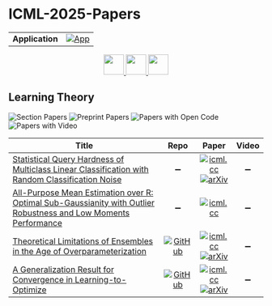 # ICML-2025-Papers

<table>
    <tr>
        <td><strong>Application</strong></td>
        <td>
            <a href="https://huggingface.co/spaces/DmitryRyumin/NewEraAI-Papers" style="float:left;">
                <img src="https://img.shields.io/badge/🤗-NewEraAI--Papers-FFD21F.svg" alt="App" />
            </a>
        </td>
    </tr>
</table>

<div align="center">
    <a href="https://github.com/DmitryRyumin/ICML-2025-Papers/blob/main/sections/2025/main/applications-in-math-and-physics.md">
        <img src="https://cdn.jsdelivr.net/gh/DmitryRyumin/NewEraAI-Papers@main/images/left.svg" width="40" alt="" />
    </a>
    <a href="https://github.com/DmitryRyumin/ICML-2025-Papers/blob/main/README.md">
        <img src="https://cdn.jsdelivr.net/gh/DmitryRyumin/NewEraAI-Papers@main/images/home.svg" width="40" alt="" />
    </a>
    <a href="https://github.com/DmitryRyumin/ICML-2025-Papers/blob/main/sections/2025/main/applications-in-agents-and-coding.md">
        <img src="https://cdn.jsdelivr.net/gh/DmitryRyumin/NewEraAI-Papers@main/images/right.svg" width="40" alt="" />
    </a>
</div>

## Learning Theory

![Section Papers](https://img.shields.io/badge/Section%20Papers-4-42BA16) ![Preprint Papers](https://img.shields.io/badge/Preprint%20Papers-3-b31b1b) ![Papers with Open Code](https://img.shields.io/badge/Papers%20with%20Open%20Code-2-1D7FBF) ![Papers with Video](https://img.shields.io/badge/Papers%20with%20Video-0-FF0000)

| **Title** | **Repo** | **Paper** | **Video** |
|-----------|:--------:|:---------:|:---------:|
| [Statistical Query Hardness of Multiclass Linear Classification with Random Classification Noise](https://icml.cc/virtual/2025/poster/45937) | :heavy_minus_sign: | [![icml.cc](https://img.shields.io/badge/html-icml.cc-2494E0.svg)](https://icml.cc/virtual/2025/poster/45937) <br /> [![arXiv](https://img.shields.io/badge/arXiv-2502.11413-b31b1b.svg)](http://arxiv.org/abs/2502.11413) | :heavy_minus_sign: |
| [All-Purpose Mean Estimation over R: Optimal Sub-Gaussianity with Outlier Robustness and Low Moments Performance](https://icml.cc/virtual/2025/poster/43938) | :heavy_minus_sign: | [![icml.cc](https://img.shields.io/badge/html-icml.cc-2494E0.svg)](https://icml.cc/virtual/2025/poster/43938) | :heavy_minus_sign: |
| [Theoretical Limitations of Ensembles in the Age of Overparameterization](https://icml.cc/virtual/2025/poster/46048) | [![GitHub](https://img.shields.io/github/stars/nic-dern/theoretical-limitations-overparameterized-ensembles?style=flat)](https://github.com/nic-dern/theoretical-limitations-overparameterized-ensembles) | [![icml.cc](https://img.shields.io/badge/html-icml.cc-2494E0.svg)](https://icml.cc/virtual/2025/poster/46048) <br /> [![arXiv](https://img.shields.io/badge/arXiv-2410.16201-b31b1b.svg)](http://arxiv.org/abs/2410.16201) | :heavy_minus_sign: |
| [A Generalization Result for Convergence in Learning-to-Optimize](https://icml.cc/virtual/2025/poster/45367) | [![GitHub](https://img.shields.io/github/stars/MichiSucker/COLA_2024?style=flat)](https://github.com/MichiSucker/COLA_2024) | [![icml.cc](https://img.shields.io/badge/html-icml.cc-2494E0.svg)](https://icml.cc/virtual/2025/poster/45367) <br /> [![arXiv](https://img.shields.io/badge/arXiv-2410.07704-b31b1b.svg)](http://arxiv.org/abs/2410.07704) | :heavy_minus_sign: |
